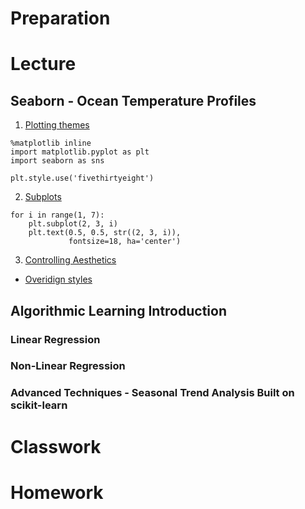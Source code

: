 # Preparation

# Lecture
## Seaborn - Ocean Temperature Profiles

1. [Plotting themes](https://python-graph-gallery.com/104-seaborn-themes/)
```
%matplotlib inline
import matplotlib.pyplot as plt
import seaborn as sns

plt.style.use('fivethirtyeight')
```

2. [Subplots](https://jakevdp.github.io/PythonDataScienceHandbook/04.08-multiple-subplots.html)
```
for i in range(1, 7):
    plt.subplot(2, 3, i)
    plt.text(0.5, 0.5, str((2, 3, i)),
             fontsize=18, ha='center')
```

3. [Controlling Aesthetics](https://seaborn.pydata.org/tutorial/aesthetics.html)
- [Overidign styles](https://seaborn.pydata.org/tutorial/aesthetics.html#overriding-elements-of-the-seaborn-styles)

## Algorithmic Learning Introduction

### Linear Regression

### Non-Linear Regression

### Advanced Techniques - Seasonal Trend Analysis Built on scikit-learn

# Classwork

# Homework

